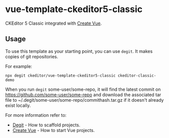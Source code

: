 # vue-template-ckeditor5-classic

CKEditor 5 Classic integrated with [Create Vue](https://vuejs.org/guide/quick-start.html).

## Usage

To use this template as your starting point, you can use `degit`. It makes copies of git repositories.

For example:

```
npx degit ckeditor/vue-template-ckeditor5-classic ckeditor-classic-demo
```

When you run `degit` some-user/some-repo, it will find the latest commit on https://github.com/some-user/some-repo and download the associated tar file to ~/.degit/some-user/some-repo/commithash.tar.gz if it doesn't already exist locally.

For more information refer to:

- [Degit](https://github.com/Rich-Harris/degit) - How to scaffold projects.
- [Create Vue](https://vuejs.org/guide/quick-start.html) - How to start Vue projects.